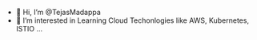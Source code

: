 - 👋 Hi, I’m @TejasMadappa
- 👀 I’m interested in Learning Cloud Techonlogies like AWS, Kubernetes, ISTIO ...


<!---
TejasMadappa/TejasMadappa is a ✨ special ✨ repository because its `README.md` (this file) appears on your GitHub profile.
You can click the Preview link to take a look at your changes.
--->

